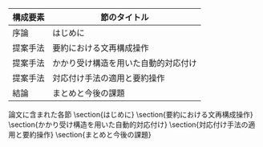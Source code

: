 構成要素 | 節のタイトル
 --- | --- 
序論 | はじめに
提案手法 | 要約における文再構成操作
提案手法 | かかり受け構造を用いた自動的対応付け
提案手法 | 対応付け手法の適用と要約操作
結論 | まとめと今後の課題

論文に含まれた各節
\section{はじめに}
\section{要約における文再構成操作}
\section{かかり受け構造を用いた自動的対応付け}
\section{対応付け手法の適用と要約操作}
\section{まとめと今後の課題}
